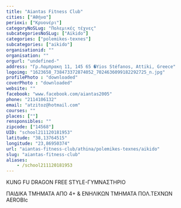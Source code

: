 ```yaml
---
title: "Aiantas Fitness Club"
cities: ["Αθήνα"]
perioxi: ["Κρυονέρι"]
categoryNoSLug: "Πολεμικές τέχνες"
subcategoriesNoSLug: ["Aikido"]
categories: ["polemikes-texnes"]
subcategories: ["aikido"]
organisationid: ""
organisation: ""
orgurl: "undefined-"
address: "Γρ.Λαμπρακη 11, 145 65 �Yios Stéfanos, Attiki, Greece"
logoimg: "1623658_738473372874052_7024636099182292725_n.jpg"
profilePhoto : "downloaded"
coverPhoto : "downloaded"
website: ""
facebook: "www.facebook.com/aiantas2005"
phone: "2114106132"
email: "atzitoz@hotmail.com"
courses: ""
places: [""]
rensponsibles: ""
zipcode: ["14568"]
UID: "school211120181953"
latitude: "38,13764515"
longitude: "23,86950374"
url: "aiantas-fitness-club/athina/polemikes-texnes/aikido"
slug: "aiantas-fitness-club"
aliases:
    - /school211120181953
---
```



KUNG FU DRAGON FREE STYLE-ΓΥΜΝΑΣΤΗΡΙΟ

ΠΑΙΔΙΚΑ TMHMATA ΑΠΟ 4+ &amp; ΕΝΗΛΙΚΩΝ ΤΜΗΜΑΤΑ ΠΟΛ.ΤΕΧΝΩΝ AEROBIc